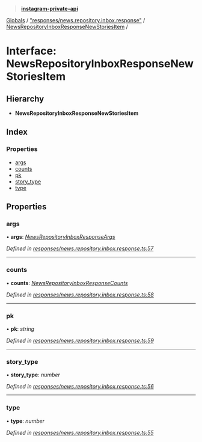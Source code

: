 > **[instagram-private-api](../README.md)**

[Globals](../README.md) / ["responses/news.repository.inbox.response"](../modules/_responses_news_repository_inbox_response_.md) / [NewsRepositoryInboxResponseNewStoriesItem](_responses_news_repository_inbox_response_.newsrepositoryinboxresponsenewstoriesitem.md) /

# Interface: NewsRepositoryInboxResponseNewStoriesItem

## Hierarchy

* **NewsRepositoryInboxResponseNewStoriesItem**

## Index

### Properties

* [args](_responses_news_repository_inbox_response_.newsrepositoryinboxresponsenewstoriesitem.md#args)
* [counts](_responses_news_repository_inbox_response_.newsrepositoryinboxresponsenewstoriesitem.md#counts)
* [pk](_responses_news_repository_inbox_response_.newsrepositoryinboxresponsenewstoriesitem.md#pk)
* [story_type](_responses_news_repository_inbox_response_.newsrepositoryinboxresponsenewstoriesitem.md#story_type)
* [type](_responses_news_repository_inbox_response_.newsrepositoryinboxresponsenewstoriesitem.md#type)

## Properties

###  args

• **args**: *[NewsRepositoryInboxResponseArgs](_responses_news_repository_inbox_response_.newsrepositoryinboxresponseargs.md)*

*Defined in [responses/news.repository.inbox.response.ts:57](https://github.com/dilame/instagram-private-api/blob/173bc62/src/responses/news.repository.inbox.response.ts#L57)*

___

###  counts

• **counts**: *[NewsRepositoryInboxResponseCounts](_responses_news_repository_inbox_response_.newsrepositoryinboxresponsecounts.md)*

*Defined in [responses/news.repository.inbox.response.ts:58](https://github.com/dilame/instagram-private-api/blob/173bc62/src/responses/news.repository.inbox.response.ts#L58)*

___

###  pk

• **pk**: *string*

*Defined in [responses/news.repository.inbox.response.ts:59](https://github.com/dilame/instagram-private-api/blob/173bc62/src/responses/news.repository.inbox.response.ts#L59)*

___

###  story_type

• **story_type**: *number*

*Defined in [responses/news.repository.inbox.response.ts:56](https://github.com/dilame/instagram-private-api/blob/173bc62/src/responses/news.repository.inbox.response.ts#L56)*

___

###  type

• **type**: *number*

*Defined in [responses/news.repository.inbox.response.ts:55](https://github.com/dilame/instagram-private-api/blob/173bc62/src/responses/news.repository.inbox.response.ts#L55)*